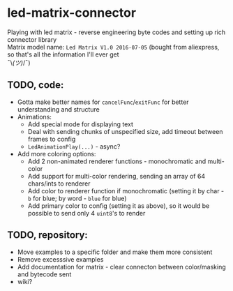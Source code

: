 # led-matrix-connector
Playing with led matrix - reverse engineering byte codes and setting up rich connector library<br/>
Matrix model name: `Led Matrix V1.0 2016-07-05` (bought from aliexpress, so that's all the information I'll ever get<br/>¯\\_(ツ)_/¯)


## TODO, code:
* Gotta make better names for `cancelFunc`/`exitFunc` for better understanding and structure
* Animations:
  * Add special mode for displaying text
  * Deal with sending chunks of unspecified size, add timeout between frames to config
  * `LedAnimationPlay(...)` - async?
* Add more coloring options:
  * Add 2 non-animated renderer functions - monochromatic and multi-color
  * Add support for multi-color rendering, sending an array of 64 chars/ints to renderer
  * Add color to renderer function if monochromatic (setting it by char - `b` for blue; by word - `blue` for blue)
  * Add primary color to config (setting it as above), so it would be possible to send only 4 `uint8`'s to render


## TODO, repository:
* Move examples to a specific folder and make them more consistent
* Remove excesssive examples
* Add documentation for matrix - clear connecton between color/masking and bytecode sent
* wiki?
